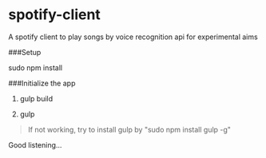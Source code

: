 # spotify-client
A spotify client to play songs by voice recognition api for experimental aims

###Setup

sudo npm install


###Initialize the app

1. gulp build

2. gulp

<blockquote>If not working, try to install gulp by "sudo npm install gulp -g"</blockquote>

Good listening...
